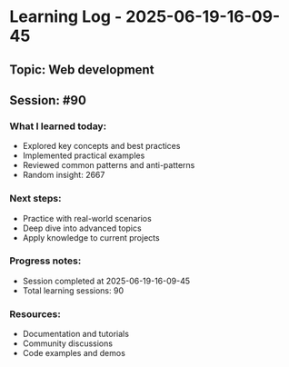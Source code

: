 # Learning Log - 2025-06-19-16-09-45

## Topic: Web development
## Session: #90

### What I learned today:
- Explored key concepts and best practices
- Implemented practical examples  
- Reviewed common patterns and anti-patterns
- Random insight: 2667

### Next steps:
- Practice with real-world scenarios
- Deep dive into advanced topics
- Apply knowledge to current projects

### Progress notes:
- Session completed at 2025-06-19-16-09-45
- Total learning sessions: 90

### Resources:
- Documentation and tutorials
- Community discussions
- Code examples and demos

